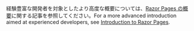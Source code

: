 <span data-ttu-id="e6256-101">経験豊富な開発者を対象としたより高度な概要については、[Razor Pages の概要](xref:razor-pages/index)に関する記事を参照してください。</span><span class="sxs-lookup"><span data-stu-id="e6256-101">For a more advanced introduction aimed at experienced developers, see [Introduction to Razor Pages](xref:razor-pages/index).</span></span>
